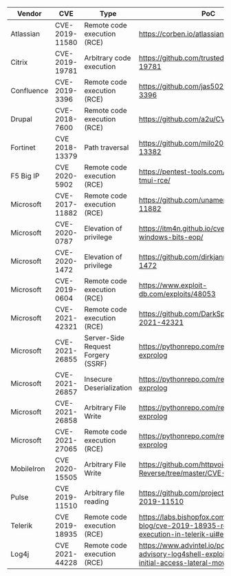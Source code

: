 
|Vendor|CVE|Type|PoC|
| ------ | ------ | ------ | ------ |
|Atlassian |CVE-2019-11580 |Remote code execution (RCE) |https://corben.io/atlassian-crowd-rce/|
|Citrix |CVE-2019-19781 |Arbitrary code execution |https://github.com/trustedsec/cve-2019-19781|
Confluence |CVE-2019-3396 |Remote code execution (RCE)|https://github.com/jas502n/CVE-2019-3396|
|Drupal |CVE-2018-7600 |Remote code execution (RCE) |https://github.com/a2u/CVE-2018-7600|
|Fortinet |CVE 2018-13379 |Path traversal |https://github.com/milo2012/CVE-2018-13382|
|F5 Big IP |CVE 2020-5902 |Remote code execution (RCE)|https://pentest-tools.com/blog/big-ip-tmui-rce/|
|Microsoft |CVE-2017-11882 |Remote code execution (RCE)|https://github.com/unamer/CVE-2017-11882|
|Microsoft |CVE-2020-0787 |Elevation of privilege |https://itm4n.github.io/cve-2020-0787-windows-bits-eop/|
|Microsoft |CVE-2020-1472 |Elevation of privilege |https://github.com/dirkjanm/CVE-2020-1472|
|Microsoft |CVE-2019-0604 |Remote code execution (RCE) |https://www.exploit-db.com/exploits/48053|
|Microsoft |CVE-2021-42321 |Remote code execution (RCE)|https://github.com/DarkSprings/CVE-2021-42321|
|Microsoft |CVE-2021-26855 |Server-Side Request Forgery (SSRF) |https://pythonrepo.com/repo/herwonowr-exprolog|
|Microsoft |CVE-2021-26857 |Insecure Deserialization |https://pythonrepo.com/repo/herwonowr-exprolog|
|Microsoft |CVE-2021-26858 |Arbitrary File Write |https://pythonrepo.com/repo/herwonowr-exprolog|
|Microsoft |CVE-2021-27065 |Remote code execution (RCE) |https://pythonrepo.com/repo/herwonowr-exprolog|
|MobileIron |CVE 2020-15505 |Arbitrary File Write |https://github.com/httpvoid/CVE-Reverse/tree/master/CVE-2020-15505|
|Pulse |CVE 2019-11510 |Arbitrary file reading |https://github.com/projectzeroindia/CVE-2019-11510|
|Telerik |CVE 2019-18935 |Remote code execution (RCE) |https://labs.bishopfox.com/tech-blog/cve-2019-18935-remote-code-execution-in-telerik-ui#exploit-details|
|Log4j |CVE 2021-44228 |Remote code execution (RCE) |https://www.advintel.io/post/ransomware-advisory-log4shell-exploitation-for-initial-access-lateral-movement|
